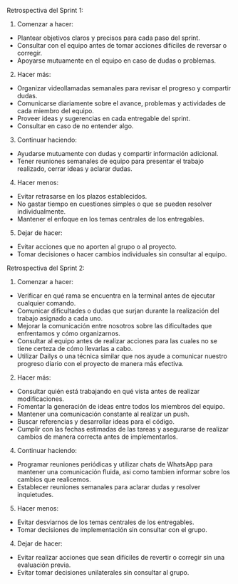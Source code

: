 Retrospectiva del Sprint 1:

1. Comenzar a hacer:
- Plantear objetivos claros y precisos para cada paso del sprint.
- Consultar con el equipo antes de tomar acciones difíciles de reversar o corregir.
- Apoyarse mutuamente en el equipo en caso de dudas o problemas.

2. Hacer más:
- Organizar videollamadas semanales para revisar el progreso y compartir dudas.
- Comunicarse diariamente sobre el avance, problemas y actividades de cada miembro del equipo.
- Proveer ideas y sugerencias en cada entregable del sprint.
- Consultar en caso de no entender algo.

3. Continuar haciendo:
- Ayudarse mutuamente con dudas y compartir información adicional.
- Tener reuniones semanales de equipo para presentar el trabajo realizado, cerrar ideas y aclarar dudas.

4. Hacer menos:
- Evitar retrasarse en los plazos establecidos.
- No gastar tiempo en cuestiones simples o que se pueden resolver individualmente.
- Mantener el enfoque en los temas centrales de los entregables.

5. Dejar de hacer:
- Evitar acciones que no aporten al grupo o al proyecto.
- Tomar decisiones o hacer cambios individuales sin consultar al equipo.
<!-- ---------------------------------------------------------------------------- -->
Retrospectiva del Sprint 2:
1. Comenzar a hacer:
- Verificar en qué rama se encuentra en la terminal antes de ejecutar cualquier comando.
- Comunicar dificultades o dudas que surjan durante la realización del trabajo asignado a cada uno.
- Mejorar la comunicación entre nosotros sobre las dificultades que enfrentamos y cómo organizarnos.
- Consultar al equipo antes de realizar acciones para las cuales no se tiene certeza de cómo llevarlas a cabo.
- Utilizar Dailys o una técnica similar que nos ayude a comunicar nuestro progreso diario con el proyecto de manera más efectiva.

2. Hacer más:
- Consultar quién está trabajando en qué vista antes de realizar modificaciones.
- Fomentar la generación de ideas entre todos los miembros del equipo.
- Mantener una comunicación constante al realizar un push.
- Buscar referencias y desarrollar ideas para el código.
- Cumplir con las fechas estimadas de las tareas y asegurarse de realizar cambios de manera correcta antes de implementarlos.

4. Continuar haciendo:
- Programar reuniones periódicas y utilizar chats de WhatsApp para mantener una comunicación fluida, asi como tambien informar sobre los cambios que realicemos.
- Establecer reuniones semanales para aclarar dudas y resolver inquietudes.

5. Hacer menos:
- Evitar desviarnos de los temas centrales de los entregables.
- Tomar decisiones de implementación sin consultar con el grupo.

4. Dejar de hacer:
- Evitar realizar acciones que sean difíciles de revertir o corregir sin una evaluación previa.
- Evitar tomar decisiones unilaterales sin consultar al grupo.